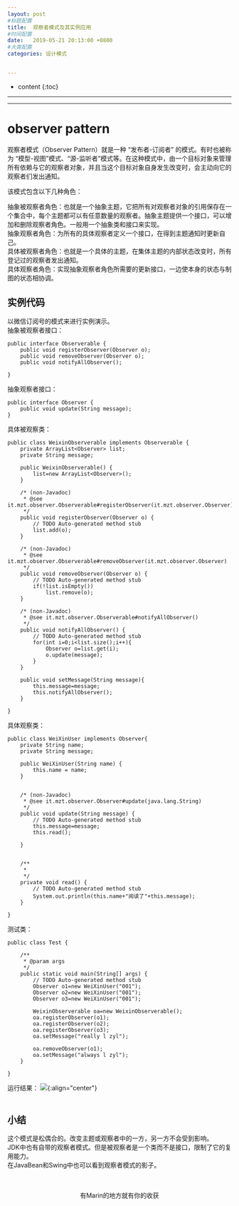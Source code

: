 ```yaml
---
layout: post
#标题配置
title:  观察者模式及其实例应用
#时间配置
date:   2019-05-21 20:13:00 +0800
#大类配置
categories: 设计模式


---
```


* content
{:toc}
---
---

# observer pattern
观察者模式（Observer Pattern）就是一种 “发布者-订阅者” 的模式。有时也被称为 “模型-视图”模式、“源-监听者”模式等。在这种模式中，由一个目标对象来管理所有依赖与它的观察者对象，并且当这个目标对象自身发生改变时，会主动向它的观察者们发出通知。<br>

该模式包含以下几种角色：<br>

抽象被观察者角色：也就是一个抽象主题，它把所有对观察者对象的引用保存在一个集合中，每个主题都可以有任意数量的观察者。抽象主题提供一个接口，可以增加和删除观察者角色。一般用一个抽象类和接口来实现。<br>
抽象观察者角色：为所有的具体观察者定义一个接口，在得到主题通知时更新自己。<br>
具体被观察者角色：也就是一个具体的主题，在集体主题的内部状态改变时，所有登记过的观察者发出通知。<br>
具体观察者角色：实现抽象观察者角色所需要的更新接口，一边使本身的状态与制图的状态相协调。<br>

## 实例代码
以微信订阅号的模式来进行实例演示。<br>
抽象被观察者接口：
```
public interface Observerable {
	public void registerObserver(Observer o);
	public void removeObserver(Observer o);
	public void notifyAllObserver();
	
}
```
抽象观察者接口：
```
public interface Observer {
	public void update(String message);
}
```
具体被观察类：
```
public class WeixinObserverable implements Observerable {
	private ArrayList<Observer> list;
	private String message;
	
	public WeixinObserverable() {
		list=new ArrayList<Observer>();
	}

	/* (non-Javadoc)
	 * @see it.mzt.observer.Observerable#registerObserver(it.mzt.observer.Observer)
	 */
	public void registerObserver(Observer o) {
		// TODO Auto-generated method stub
		list.add(o);
	}

	/* (non-Javadoc)
	 * @see it.mzt.observer.Observerable#removeObserver(it.mzt.observer.Observer)
	 */
	public void removeObserver(Observer o) {
		// TODO Auto-generated method stub
		if(!list.isEmpty())
			list.remove(o);
	}

	/* (non-Javadoc)
	 * @see it.mzt.observer.Observerable#notifyAllObserver()
	 */
	public void notifyAllObserver() {
		// TODO Auto-generated method stub
		for(int i=0;i<list.size();i++){
			Observer o=list.get(i);
			o.update(message);
		}
	}
	
	public void setMessage(String message){
		this.message=message;
		this.notifyAllObserver();
	}

}
```
具体观察类：
```
public class WeiXinUser implements Observer{
	private String name;
	private String message;

	public WeiXinUser(String name) {
		this.name = name;
	}


	/* (non-Javadoc)
	 * @see it.mzt.observer.Observer#update(java.lang.String)
	 */
	public void update(String message) {
		// TODO Auto-generated method stub
		this.message=message;
		this.read();
		
	}


	/**
	 * 
	 */
	private void read() {
		// TODO Auto-generated method stub
		System.out.println(this.name+"阅读了"+this.message);
	}

}
```
测试类：
```
public class Test {

	/**
	 * @param args
	 */
	public static void main(String[] args) {
		// TODO Auto-generated method stub
		Observer o1=new WeiXinUser("001");
		Observer o2=new WeiXinUser("001");
		Observer o3=new WeiXinUser("001");
		
		WeixinObserverable oa=new WeixinObserverable();
		oa.registerObserver(o1);
		oa.registerObserver(o2);
		oa.registerObserver(o3);
		oa.setMessage("really l zyl");
		
		oa.removeObserver(o1);
		oa.setMessage("always l zyl");
	}

}
```
运行结果：
![](https://itmanmzt.github.io/styles/images/observer/001.jpg){:align="center"}<br><br>

## 小结
这个模式是松偶合的。改变主题或观察者中的一方，另一方不会受到影响。<br>
JDK中也有自带的观察者模式。但是被观察者是一个类而不是接口，限制了它的复用能力。<br>
在JavaBean和Swing中也可以看到观察者模式的影子。<br>
<br>

<br>

<center>有Marin的地方就有你的收获</center>